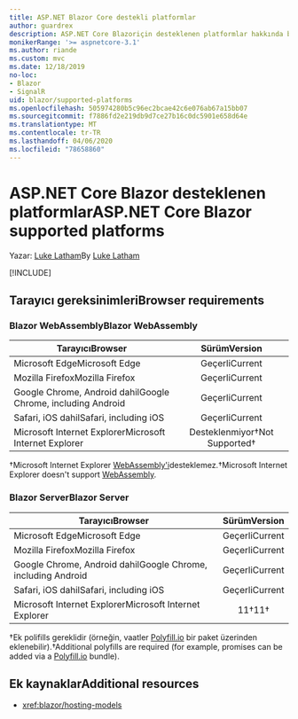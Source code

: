 ```yaml
---
title: ASP.NET Blazor Core destekli platformlar
author: guardrex
description: ASP.NET Core Blazoriçin desteklenen platformlar hakkında bilgi edinin.
monikerRange: '>= aspnetcore-3.1'
ms.author: riande
ms.custom: mvc
ms.date: 12/18/2019
no-loc:
- Blazor
- SignalR
uid: blazor/supported-platforms
ms.openlocfilehash: 505974280b5c96ec2bcae42c6e076ab67a15bb07
ms.sourcegitcommit: f7886fd2e219db9d7ce27b16c0dc5901e658d64e
ms.translationtype: MT
ms.contentlocale: tr-TR
ms.lasthandoff: 04/06/2020
ms.locfileid: "78658860"
---
```

# <a name="aspnet-core-blazor-supported-platforms"></a><span data-ttu-id="f0e99-103">ASP.NET Core Blazor desteklenen platformlar</span><span class="sxs-lookup"><span data-stu-id="f0e99-103">ASP.NET Core Blazor supported platforms</span></span>

<span data-ttu-id="f0e99-104">Yazar: [Luke Latham](https://github.com/guardrex)</span><span class="sxs-lookup"><span data-stu-id="f0e99-104">By [Luke Latham](https://github.com/guardrex)</span></span>

[!INCLUDE[](~/includes/blazorwasm-preview-notice.md)]

## <a name="browser-requirements"></a><span data-ttu-id="f0e99-105">Tarayıcı gereksinimleri</span><span class="sxs-lookup"><span data-stu-id="f0e99-105">Browser requirements</span></span>

### <a name="blazor-webassembly"></a><span data-ttu-id="f0e99-106">Blazor WebAssembly</span><span class="sxs-lookup"><span data-stu-id="f0e99-106">Blazor WebAssembly</span></span>

| <span data-ttu-id="f0e99-107">Tarayıcı</span><span class="sxs-lookup"><span data-stu-id="f0e99-107">Browser</span></span>                          | <span data-ttu-id="f0e99-108">Sürüm</span><span class="sxs-lookup"><span data-stu-id="f0e99-108">Version</span></span>               |
| -------------------------------- | :-------------------: |
| <span data-ttu-id="f0e99-109">Microsoft Edge</span><span class="sxs-lookup"><span data-stu-id="f0e99-109">Microsoft Edge</span></span>                   | <span data-ttu-id="f0e99-110">Geçerli</span><span class="sxs-lookup"><span data-stu-id="f0e99-110">Current</span></span>               |
| <span data-ttu-id="f0e99-111">Mozilla Firefox</span><span class="sxs-lookup"><span data-stu-id="f0e99-111">Mozilla Firefox</span></span>                  | <span data-ttu-id="f0e99-112">Geçerli</span><span class="sxs-lookup"><span data-stu-id="f0e99-112">Current</span></span>               |
| <span data-ttu-id="f0e99-113">Google Chrome, Android dahil</span><span class="sxs-lookup"><span data-stu-id="f0e99-113">Google Chrome, including Android</span></span> | <span data-ttu-id="f0e99-114">Geçerli</span><span class="sxs-lookup"><span data-stu-id="f0e99-114">Current</span></span>               |
| <span data-ttu-id="f0e99-115">Safari, iOS dahil</span><span class="sxs-lookup"><span data-stu-id="f0e99-115">Safari, including iOS</span></span>            | <span data-ttu-id="f0e99-116">Geçerli</span><span class="sxs-lookup"><span data-stu-id="f0e99-116">Current</span></span>               |
| <span data-ttu-id="f0e99-117">Microsoft Internet Explorer</span><span class="sxs-lookup"><span data-stu-id="f0e99-117">Microsoft Internet Explorer</span></span>      | <span data-ttu-id="f0e99-118">Desteklenmiyor&dagger;</span><span class="sxs-lookup"><span data-stu-id="f0e99-118">Not Supported&dagger;</span></span> |

<span data-ttu-id="f0e99-119">&dagger;Microsoft Internet Explorer [WebAssembly'i](https://webassembly.org)desteklemez.</span><span class="sxs-lookup"><span data-stu-id="f0e99-119">&dagger;Microsoft Internet Explorer doesn't support [WebAssembly](https://webassembly.org).</span></span>

### <a name="blazor-server"></a><span data-ttu-id="f0e99-120">Blazor Server</span><span class="sxs-lookup"><span data-stu-id="f0e99-120">Blazor Server</span></span>

| <span data-ttu-id="f0e99-121">Tarayıcı</span><span class="sxs-lookup"><span data-stu-id="f0e99-121">Browser</span></span>                          | <span data-ttu-id="f0e99-122">Sürüm</span><span class="sxs-lookup"><span data-stu-id="f0e99-122">Version</span></span>    |
| -------------------------------- | :--------: |
| <span data-ttu-id="f0e99-123">Microsoft Edge</span><span class="sxs-lookup"><span data-stu-id="f0e99-123">Microsoft Edge</span></span>                   | <span data-ttu-id="f0e99-124">Geçerli</span><span class="sxs-lookup"><span data-stu-id="f0e99-124">Current</span></span>    |
| <span data-ttu-id="f0e99-125">Mozilla Firefox</span><span class="sxs-lookup"><span data-stu-id="f0e99-125">Mozilla Firefox</span></span>                  | <span data-ttu-id="f0e99-126">Geçerli</span><span class="sxs-lookup"><span data-stu-id="f0e99-126">Current</span></span>    |
| <span data-ttu-id="f0e99-127">Google Chrome, Android dahil</span><span class="sxs-lookup"><span data-stu-id="f0e99-127">Google Chrome, including Android</span></span> | <span data-ttu-id="f0e99-128">Geçerli</span><span class="sxs-lookup"><span data-stu-id="f0e99-128">Current</span></span>    |
| <span data-ttu-id="f0e99-129">Safari, iOS dahil</span><span class="sxs-lookup"><span data-stu-id="f0e99-129">Safari, including iOS</span></span>            | <span data-ttu-id="f0e99-130">Geçerli</span><span class="sxs-lookup"><span data-stu-id="f0e99-130">Current</span></span>    |
| <span data-ttu-id="f0e99-131">Microsoft Internet Explorer</span><span class="sxs-lookup"><span data-stu-id="f0e99-131">Microsoft Internet Explorer</span></span>      | <span data-ttu-id="f0e99-132">11&dagger;</span><span class="sxs-lookup"><span data-stu-id="f0e99-132">11&dagger;</span></span> |

<span data-ttu-id="f0e99-133">&dagger;Ek polifills gereklidir (örneğin, vaatler [Polyfill.io](https://polyfill.io/v3/) bir paket üzerinden eklenebilir).</span><span class="sxs-lookup"><span data-stu-id="f0e99-133">&dagger;Additional polyfills are required (for example, promises can be added via a [Polyfill.io](https://polyfill.io/v3/) bundle).</span></span>

## <a name="additional-resources"></a><span data-ttu-id="f0e99-134">Ek kaynaklar</span><span class="sxs-lookup"><span data-stu-id="f0e99-134">Additional resources</span></span>

* <xref:blazor/hosting-models>
